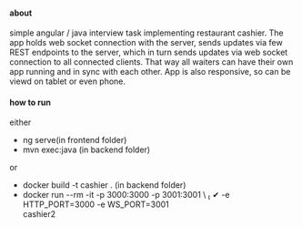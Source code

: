 #### about

simple angular / java interview task implementing restaurant cashier. The app holds web socket connection with the server, sends updates via few REST endpoints to the server, which in turn sends updates via web socket connection to all connected clients. That way all waiters can have their own app running and in sync with each other. App is also responsive, so can be viewd on tablet or even phone.

#### how to run

either
- ng serve(in frontend folder)
- mvn exec:java (in backend folder)

or
- docker build -t cashier . (in backend folder)
- docker run --rm -it -p 3000:3000 -p 3001:3001 \                                                                                                                                ✔ 
  -e HTTP_PORT=3000 -e WS_PORT=3001 \
  cashier2
